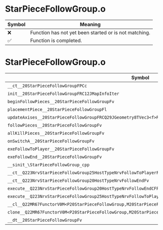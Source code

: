 # StarPieceFollowGroup.o
| Symbol | Meaning 
| ------------- | ------------- 
| :x: | Function has not yet been started or is not matching. 
| :white_check_mark: | Function is completed. 


# StarPieceFollowGroup.o
| Symbol | Decompiled? |
| ------------- | ------------- |
| `__ct__20StarPieceFollowGroupFPCc` | :x: |
| `init__20StarPieceFollowGroupFRC12JMapInfoIter` | :x: |
| `beginFollowPieces__20StarPieceFollowGroupFv` | :x: |
| `placementPiece__20StarPieceFollowGroupFl` | :x: |
| `updateAxises__20StarPieceFollowGroupFRCQ29JGeometry8TVec3<f>RCQ29JGeometry8TVec3<f>RCQ29JGeometry8TVec3<f>f` | :x: |
| `followPieces__20StarPieceFollowGroupFv` | :x: |
| `allKillPieces__20StarPieceFollowGroupFv` | :x: |
| `onSwitchA__20StarPieceFollowGroupFv` | :x: |
| `exeFollowToPlayer__20StarPieceFollowGroupFv` | :x: |
| `exeFollowEnd__20StarPieceFollowGroupFv` | :x: |
| `__sinit_\StarPieceFollowGroup_cpp` | :x: |
| `__ct__Q223NrvStarPieceFollowGroup25HostTypeNrvFollowToPlayerFv` | :x: |
| `__ct__Q223NrvStarPieceFollowGroup20HostTypeNrvFollowEndFv` | :x: |
| `execute__Q223NrvStarPieceFollowGroup20HostTypeNrvFollowEndCFP5Spine` | :x: |
| `execute__Q223NrvStarPieceFollowGroup25HostTypeNrvFollowToPlayerCFP5Spine` | :x: |
| `__cl__Q22MR67FunctorV0M<P20StarPieceFollowGroup,M20StarPieceFollowGroupFPCvPv_v>CFv` | :x: |
| `clone__Q22MR67FunctorV0M<P20StarPieceFollowGroup,M20StarPieceFollowGroupFPCvPv_v>CFP7JKRHeap` | :x: |
| `__dt__20StarPieceFollowGroupFv` | :x: |
